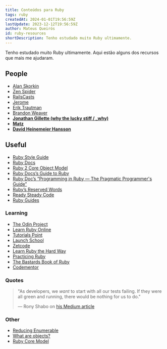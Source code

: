 ```yaml
---
title: Conteúdos para Ruby
tags: ruby
createdAt: 2024-01-01T19:56:59Z
lastUpdate: 2023-12-12T19:56:59Z
author: Mateus Queirós
id: ruby-resources
shortDescription: Tenho estudado muito Ruby ultimamente.
---
```


Tenho estudado muito Ruby ultimamente. Aqui estão alguns dos recursos que mais me ajudaram.

## People

- [Alan Skorkin](https://skorks.com/)
- [Zen Spider](https://www.zenspider.com/)
- [RailsCasts](http://railscasts.com/)
- [Jerome](http://jeromedalbert.com/)
- [Erik Trautman](https://www.eriktrautman.com/writing)
- [Brandon Weaver](https://dev.to/baweaver)
- [**Jonathan Gillette (why the lucky stiff / \_why)**](https://en.wikipedia.org/wiki/Why_the_lucky_stiff)
- [**Matz**](https://en.wikipedia.org/wiki/Yukihiro_Matsumoto)
- [**David Heinemeier Hansson**](https://en.wikipedia.org/wiki/David_Heinemeier_Hansson)

## Useful

- [Ruby Style Guide](https://rubystyle.guide)
- [Ruby Docs](https://ruby-doc.org/)
- [Ruby 2 Core Object Model](http://jeromedalbert.com/a-diagram-of-the-ruby-core-object-model/)
- [Ruby Docs’s Guide to Ruby](https://www.ruby-lang.org/en/documentation/faq/1/)
- [Ruby Doc’s “Programming in Ruby — The Pragmatic Programmer's Guide”](http://ruby-doc.com/docs/ProgrammingRuby/)
- [Ruby’s Reserved Words](http://www.java2s.com/Code/Ruby/Language-Basics/Rubysreservedwords.htm)
- [Ready Steady Code](https://readysteadycode.com/)
- [Ruby Guides](https://www.rubyguides.com/)

### Learning

- [The Odin Project](https://www.theodinproject.com/paths/full-stack-ruby-on-rails/courses/ruby)
- [Learn Ruby Online](https://www.learnrubyonline.org/)
- [Tutorials Point](https://www.tutorialspoint.com/ruby/index.htm)
- [Launch School](https://launchschool.com/books/ruby/)
- [Zetcode](https://zetcode.com/lang/rubytutorial/)
- [Learn Ruby the Hard Way](https://learnrubythehardway.org/book/)
- [Practicing Ruby](https://practicingruby.com/)
- [The Bastards Book of Ruby](http://ruby.bastardsbook.com/)
- [Codementor](https://www.codementor.io/community/topic/ruby-on-rails)

### Quotes

> "As developers, we *want* to start with all our tests failing. If they were all green and running, there would be nothing for us to do."
>
> &mdash; Rony Shabo on [his Medium article](https://medium.com/@roni.shabo/overcoming-ruby-error-messages-ebf53928b64e)

### Other

- [Reducing Enumerable](https://medium.com/@baweaver/reducing-enumerable-part-one-the-journey-begins-ddc1d4108490)
- [What are objects?](https://web.archive.org/web/20190205073042/http://codelikethis.com/lessons/learn_to_code/objects)
- [Ruby Core Model](http://jeromedalbert.com/a-diagram-of-the-ruby-core-object-model/)

